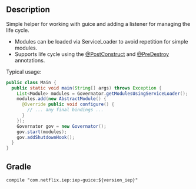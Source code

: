 
## Description

Simple helper for working with guice and adding a listener for managing the life cycle. 

* Modules can be loaded via ServiceLoader to avoid repetition for simple modules.
* Supports life cycle using the [@PostConstruct](http://docs.oracle.com/javaee/7/api/javax/annotation/PostConstruct.html)
  and [@PreDestroy](http://docs.oracle.com/javaee/7/api/javax/annotation/PreDestroy.html)
  annotations.
  
Typical usage:

```java
public class Main {
  public static void main(String[] args) throws Exception {
    List<Module> modules = Governator.getModulesUsingServiceLoader();
    modules.add(new AbstractModule() {
      @Override public void configure() {
        // ... any final bindings ...
      }
    });
    Governator gov = new Governator();
    gov.start(modules);
    gov.addShutdownHook();
  }
}
```

## Gradle

```
compile "com.netflix.iep:iep-guice:${version_iep}"
```